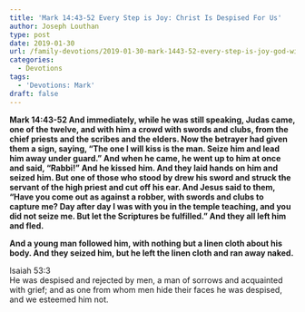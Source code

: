 ```yaml
---
title: 'Mark 14:43-52 Every Step is Joy: Christ Is Despised For Us'
author: Joseph Louthan
type: post
date: 2019-01-30
url: /family-devotions/2019-01-30-mark-1443-52-every-step-is-joy-god-will.md/
categories:
  - Devotions
tags:
  - 'Devotions: Mark'
draft: false
---
```


**Mark 14:43-52 And immediately, while he was still speaking, Judas came, one of the twelve, and with him a crowd with swords and clubs, from the chief priests and the scribes and the elders. Now the betrayer had given them a sign, saying, “The one I will kiss is the man. Seize him and lead him away under guard.” And when he came, he went up to him at once and said, “Rabbi!” And he kissed him. And they laid hands on him and seized him. But one of those who stood by drew his sword and struck the servant of the high priest and cut off his ear. And Jesus said to them, “Have you come out as against a robber, with swords and clubs to capture me? Day after day I was with you in the temple teaching, and you did not seize me. But let the Scriptures be fulfilled.” And they all left him and fled.**

**And a young man followed him, with nothing but a linen cloth about his body. And they seized him, but he left the linen cloth and ran away naked.**

Isaiah 53:3  
  He was despised and rejected by men,
  a man of sorrows and acquainted with grief;
  and as one from whom men hide their faces
  he was despised, and we esteemed him not.